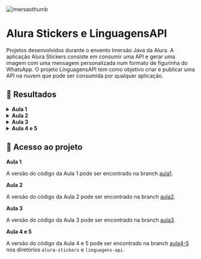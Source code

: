 ![imersaothumb](https://user-images.githubusercontent.com/59655760/230459219-3572b0ed-3489-40d7-9acd-4019c598d183.png)
  
# Alura Stickers e LinguagensAPI

Projetos desenvolvidos durante o envento Imersão Java da Alura. A aplicação Alura Stickers consiste em consumir uma API e gerar uma imagem com uma mensagem
personalizada num formato de figurinha do WhatsApp. O projeto LinguagensAPI tem como objetivo criar e publicar uma API na nuvem que pode ser consumida por qualquer
aplicação.

## 🔨 Resultados

<details>
  <summary><b>Aula 1</b></summary>

Consumindo a API do IMDb e exibindo resultados:

![](https://user-images.githubusercontent.com/59655760/230469849-a85f38d4-ae73-4bf6-8bcd-4003add7599f.gif)

<b>Desafios da aula</b>
- Consumir outros endpoints da mesma API ✔
- Melhorar a exibição dos resultados no terminal ✔
- Proteger a chave da API retirando do código, como um arquivo ou variavel de ambiente. (Feito na aula seguinte) ✔

OBS: Devido alto acesso, a API real do IMDb ficou fora do ar, então foi usada a API criada pelo curso. Nesse primeiro momento a ideia era utilizar o minimo de
bibliotecas externas.

</details>

<details>
  <summary><b>Aula 2</b></summary>

Gerando as figurinhas com as imagens da API e adicionando uma mensagem personalizada com base na avaliação.

![](https://user-images.githubusercontent.com/59655760/230479090-7aa40316-c565-40a9-a91e-5dcadfe3e380.gif)

Uso da figurinha no WhatsApp:

![](https://user-images.githubusercontent.com/59655760/230479168-8af4cd93-99e6-4616-ab71-9f58d591e634.png)

<b>Desafios da aula</b>
- Criar diretório de saída das imagens. ✔
- Centralizar o texto na figurinha. ✔
- Colocar outra fonte como a Comic Sans ou a Impact. ✔
- Colocar contorno (outline) no texto da imagem. ✔
- Fazer com que o texto da figurinha seja personalizado de acordo com as classificações do IMDB. ✔

OBS: Uma das imagens não condiz com os resultados exibidos no terminal, é apenas um erro da API fornecida pelo curso.

</details>

<details>
  <summary><b>Aula 3</b></summary>

Refatoração do código e melhorias, a aplicação pode agora usar diferentes APIs:

![](https://user-images.githubusercontent.com/59655760/230522010-8266d5b9-5bd2-4fbc-9080-2a013c574dbe.gif)

<b>Desafios da aula</b>
- Transformar a classe que representa os conteúdos em um Record. ✔
- Criar as suas próprias exceções e usá-las na classe que implementa o cliente HTTP. ✔
- Usar recursos do Java 8 e posterior, como Streams e Lambdas, para mapear uma lista em uma outra. ✔
- Criar uma Enum que une, como configurações, a URL da API e o extrator utilizado. ✔

</details>

<details>
  <summary><b>Aula 4 e 5</b></summary>

Criando uma API com Spring e armazenando num banco de dados NoSQL:

Executando localmente:
![](https://user-images.githubusercontent.com/59655760/230532697-40f1e60e-c7c7-4969-b4c8-7e293306e88c.gif)
![](https://user-images.githubusercontent.com/59655760/230533079-58b8014f-498f-4313-b045-2661274c586e.gif)

Executando na nuvem:
![](https://user-images.githubusercontent.com/59655760/230538066-f4004e34-91b7-4fc7-b734-b6f17ebf1aab.gif)

<b>Desafios da aula</b>
- Finalizar o CRUD (Create, Read, Update e Delete) para que se possa atualizar e excluir uma linguagem cadastrada. ✔
- Devolver a listagem ordenada pelo ranking. ✔
- Retornar o status 201 quando um recurso for cadastrado através do POST. ✔

</details>

## 📁 Acesso ao projeto

<b>Aula 1</b>

A versão do código da Aula 1 pode ser encontrado na branch [aula1](https://github.com/lucasb-silva/aulas-imersao-java/tree/aula1).

<b>Aula 2</b>

A versão do código da Aula 2 pode ser encontrado na branch [aula2](https://github.com/lucasb-silva/aulas-imersao-java/tree/aula2).

<b>Aula 3</b>

A versão do código da Aula 3 pode ser encontrado na branch [aula3](https://github.com/lucasb-silva/aulas-imersao-java/tree/aula3).

<b>Aula 4 e 5</b>

A versão do código da Aula 4 e 5 pode ser encontrado na branch [aula4-5](https://github.com/lucasb-silva/aulas-imersao-java/) nos diretórios `alura-stickers` 
e `linguagens-api`.
